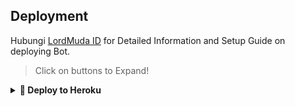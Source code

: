 ## Deployment
Hubungi [LordMuda ID](https://t.me/LordMuda_ID) for Detailed Information and Setup Guide on deploying Bot.

> Click on buttons to Expand!
<details>
<summary><b>🔗 Deploy to Heroku</b></summary>
<br>

> Heroku has blacklisted this repository, That's why you get policy error message while pressing the Deploy Button. So the solution is you'll need to Fork this repo first and tap the Deploy Button from your forked repo. Click the fork button in the upper right corner next to the star button to fork this Repo.

<h4>Click the button below to deploy Bot on Heroku!</h4>    
<p><a href="https://telegram.dog/XTZ_HerokuBot?start=TG9yZE11ZGFJRC9maWxldWxvYWQgbWFpbg"><img src="https://img.shields.io/badge/Deploy%20To%20Heroku-blueviolet?style=for-the-badge&logo=heroku" width="200""/></a></p>

</details>

